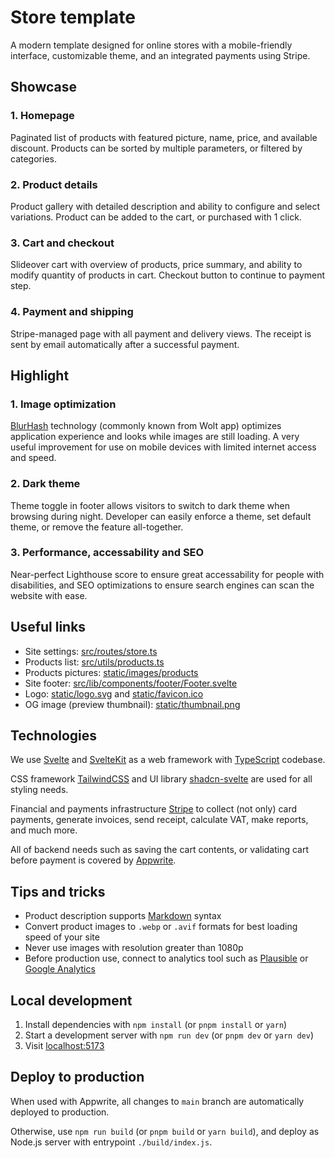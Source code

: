 # Store template

A modern template designed for online stores with a mobile-friendly interface, customizable theme, and an integrated payments using Stripe.

## Showcase

### 1. Homepage

Paginated list of products with featured picture, name, price, and available discount. Products can be sorted by multiple parameters, or filtered by categories.

### 2. Product details

Product gallery with detailed description and ability to configure and select variations. Product can be added to the cart, or purchased with 1 click.

### 3. Cart and checkout

Slideover cart with overview of products, price summary, and ability to modify quantity of products in cart. Checkout button to continue to payment step.

### 4. Payment and shipping

Stripe-managed page with all payment and delivery views. The receipt is sent by email automatically after a successful payment.

## Highlight

### 1. Image optimization

[BlurHash](https://github.com/woltapp/blurhash) technology (commonly known from Wolt app) optimizes application experience and looks while images are still loading. A very useful improvement for use on mobile devices with limited internet access and speed.

### 2. Dark theme

Theme toggle in footer allows visitors to switch to dark theme when browsing during night. Developer can easily enforce a theme, set default theme, or remove the feature all-together.

### 3. Performance, accessability and SEO

Near-perfect Lighthouse score to ensure great accessability for people with disabilities, and SEO optimizations to ensure search engines can scan the website with ease.

## Useful links

- Site settings: [src/routes/store.ts](./src/routes/store.ts)
- Products list: [src/utils/products.ts](./src/utils.products.ts)
- Products pictures: [static/images/products](./static/images/products)
- Site footer: [src/lib/components/footer/Footer.svelte](./src/lib/components/footer/Footer.svelte)
- Logo: [static/logo.svg](./static/logo.svg) and [static/favicon.ico](./static/favicon.ico)
- OG image (preview thumbnail): [static/thumbnail.png](./static/thumbnail.png)

## Technologies

We use [Svelte](https://svelte.dev/docs/svelte/overview) and [SvelteKit](https://svelte.dev/docs/kit/introduction) as a web framework with [TypeScript](https://www.typescriptlang.org/) codebase.

CSS framework [TailwindCSS](https://tailwindcss.com/) and UI library [shadcn-svelte](https://www.shadcn-svelte.com/) are used for all styling needs.

Financial and payments infrastructure [Stripe](https://stripe.com/en-cz) to collect (not only) card payments, generate invoices, send receipt, calculate VAT, make reports, and much more.

All of backend needs such as saving the cart contents, or validating cart before payment is covered by [Appwrite](https://appwrite.io/).

## Tips and tricks

- Product description supports [Markdown](https://www.markdownguide.org/) syntax
- Convert product images to `.webp` or `.avif` formats for best loading speed of your site
- Never use images with resolution greater than 1080p
- Before production use, connect to analytics tool such as [Plausible](https://plausible.io/) or [Google Analytics](https://marketingplatform.google.com/about/analytics/)


## Local development

1. Install dependencies with `npm install` (or `pnpm install` or `yarn`)
2. Start a development server with `npm run dev` (or `pnpm dev` or `yarn dev`)
3. Visit [localhost:5173](http://localhost:5173/)

## Deploy to production

When used with Appwrite, all changes to `main` branch are automatically deployed to production.

Otherwise, use `npm run build` (or `pnpm build` or `yarn build`), and deploy as Node.js server with entrypoint `./build/index.js`.
